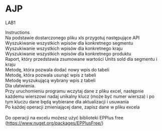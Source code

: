 # AJP
LAB1

Instructions<br>
Na podstawie dostarczonego pliku xls przygotuj następujące API<br>
Wyszukiwanie wszystkich wpisów dla konkretnego segmentu<br>
Wyszukiwanie wszystkich wpisów dla konkretnego kraju<br>
Wyszukiwanie wszystkich wpisów dla konkretnego produktu<br>
Raport, który przedstawia zsumowane wartości Units sold dla segmentu i kraju<br>
Metodę, która pozwala dodać nowy wpis do tabeli<br>
Metodę, która pozwala usunąć wpis z tabeli<br>
Metodę wyszukującą wybrany wpis z tabeli<br>
Dla ułatwienia.<br>
Przy uruchomieniu programu wczytaj dane z pliku excel, następnie każdemu wierszowi nadaj unikalny klucz (może być numer wiersza) i po tym kluczu dane będą wybierane dla aktualizacji i usuwania<br>
Po każdej operacji zmieniającej dane, zapisz dane w pliku excela<br>
<br>
Do operacji na excelu możesz użyć biblioteki EPPlus free (https://www.nuget.org/packages/EPPlusFree/)<br>

